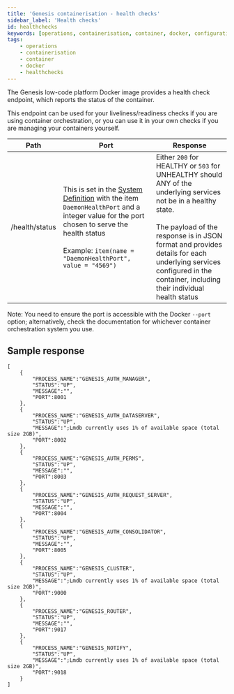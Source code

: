 ```yaml
---
title: 'Genesis containerisation - health checks'
sidebar_label: 'Health checks'
id: healthchecks
keywords: [operations, containerisation, container, docker, configuration, healthchecks]
tags:
    - operations
    - containerisation
    - container
    - docker
    - healthchecks
---
```


The Genesis low-code platform Docker image provides a health check endpoint, which reports the status of the container.

This endpoint can be used for your liveliness/readiness checks if you are using container orchestration, or you can use it in your own checks if you are managing your containers yourself.

| Path | Port | Response |
| --- | --- | --- |
| /health/status | This is set in the [System Definition](../../../server/integration/data-pipeline/advanced/#system-definition-properties) with the item `DaemonHealthPort` and a integer value for the port chosen to serve the health status<br/><br/>Example: `item(name = "DaemonHealthPort", value = "4569")`| Either `200` for HEALTHY or `503` for UNHEALTHY should ANY of the underlying services not be in a healthy state.<br/><br/>The payload of the response is in JSON format and provides details for each underlying services configured in the container, including their individual health status |
Note: You need to ensure the port is accessible with the Docker `--port` option; alternatively, check the documentation for whichever container orchestration system you use.

## Sample response 
```
[
    {
        "PROCESS_NAME":"GENESIS_AUTH_MANAGER",
        "STATUS":"UP",
        "MESSAGE":"",
        "PORT":8001
    },
    {
        "PROCESS_NAME":"GENESIS_AUTH_DATASERVER",
        "STATUS":"UP",
        "MESSAGE":";Lmdb currently uses 1% of available space (total size 2GB)",
        "PORT":8002
    },
    {
        "PROCESS_NAME":"GENESIS_AUTH_PERMS",
        "STATUS":"UP",
        "MESSAGE":"",
        "PORT":8003
    },
    {
        "PROCESS_NAME":"GENESIS_AUTH_REQUEST_SERVER",
        "STATUS":"UP",
        "MESSAGE":"",
        "PORT":8004
    },
    {
        "PROCESS_NAME":"GENESIS_AUTH_CONSOLIDATOR",
        "STATUS":"UP",
        "MESSAGE":"",
        "PORT":8005
    },
    {
        "PROCESS_NAME":"GENESIS_CLUSTER",
        "STATUS":"UP",
        "MESSAGE":";Lmdb currently uses 1% of available space (total size 2GB)",
        "PORT":9000
    },
    {
        "PROCESS_NAME":"GENESIS_ROUTER",
        "STATUS":"UP",
        "MESSAGE":"",
        "PORT":9017
    },
    {
        "PROCESS_NAME":"GENESIS_NOTIFY",
        "STATUS":"UP",
        "MESSAGE":";Lmdb currently uses 1% of available space (total size 2GB)",
        "PORT":9018
    }
]
```
